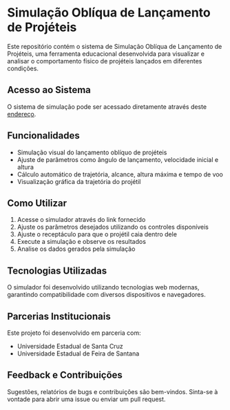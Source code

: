 # Simulação Oblíqua de Lançamento de Projéteis

Este repositório contém o sistema de Simulação Oblíqua de Lançamento de Projéteis, uma ferramenta educacional desenvolvida para visualizar e analisar o comportamento físico de projéteis lançados em diferentes condições.

## Acesso ao Sistema

O sistema de simulação pode ser acessado diretamente através deste [endereço](https://ar-mecanica-app-56c177680f16.herokuapp.com/).

## Funcionalidades

- Simulação visual do lançamento oblíquo de projéteis
- Ajuste de parâmetros como ângulo de lançamento, velocidade inicial e altura
- Cálculo automático de trajetória, alcance, altura máxima e tempo de voo
- Visualização gráfica da trajetória do projétil

## Como Utilizar

1. Acesse o simulador através do link fornecido
2. Ajuste os parâmetros desejados utilizando os controles disponíveis
3. Ajuste o receptáculo para que o projétil caia dentro dele
4. Execute a simulação e observe os resultados
5. Analise os dados gerados pela simulação

## Tecnologias Utilizadas

O simulador foi desenvolvido utilizando tecnologias web modernas, garantindo compatibilidade com diversos dispositivos e navegadores.

## Parcerias Institucionais

Este projeto foi desenvolvido em parceria com:
- Universidade Estadual de Santa Cruz
- Universidade Estadual de Feira de Santana

## Feedback e Contribuições

Sugestões, relatórios de bugs e contribuições são bem-vindos. Sinta-se à vontade para abrir uma issue ou enviar um pull request.
